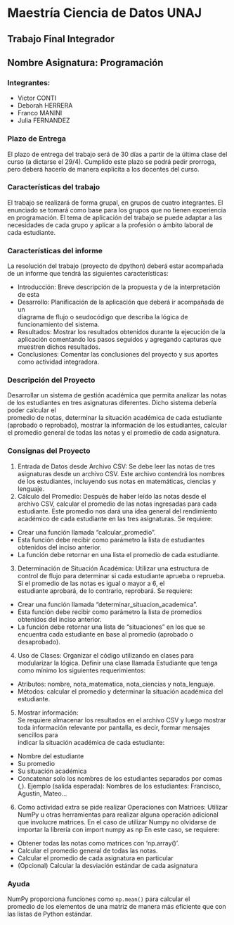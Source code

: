# Maestría Ciencia de Datos UNAJ

## Trabajo Final Integrador

## Nombre Asignatura: Programación

### Integrantes:
- Victor CONTI
- Deborah HERRERA
- Franco MANINI
- Julia FERNANDEZ

### Plazo de Entrega
El plazo de entrega del trabajo será de 30 días a partir de la última 
clase del curso (a dictarse el 29/4). Cumplido este plazo se podrá pedir prorroga, pero 
deberá hacerlo de manera explicita a los docentes del curso.

### Características del trabajo
El trabajo se realizará de forma grupal, en grupos de cuatro integrantes. El enunciado 
se tomará como base para los grupos que no tienen experiencia en programación. El 
tema de aplicación del trabajo se puede adaptar a las necesidades de cada grupo y 
aplicar a la profesión o ámbito laboral de cada estudiante.

### Características del informe
La  resolución  del  trabajo  (proyecto  de  dpython)  deberá  estar  acompañada  de  un 
informe que tendrá las siguientes características: 
- Introducción:  Breve descripción de la propuesta y de la interpretación de esta 
- Desarrollo:  Planificación  de  la  aplicación  que  deberá  ir  acompañada  de  un  
diagrama de flujo o seudocódigo que describa la lógica de funcionamiento del 
sistema. 
- Resultados: Mostrar los resultados obtenidos durante la ejecución de la 
aplicación comentando los pasos seguidos y agregando capturas que 
muestren dichos resultados. 
- Conclusiones:  Comentar  las  conclusiones  del  proyecto  y  sus  aportes  como 
actividad integradora.

### Descripción del Proyecto
Desarrollar un sistema de gestión académica que permita analizar las notas de los 
estudiantes  en  tres  asignaturas  diferentes.  Dicho  sistema  debería  poder  calcular  el  
promedio de notas, determinar la situación académica de cada estudiante (aprobado 
o reprobado), mostrar la información de los estudiantes, calcular el promedio general 
de todas las notas y el promedio de cada asignatura.

### Consignas del Proyecto  
1. Entrada de Datos desde Archivo CSV: 
Se debe leer las notas de tres asignaturas desde un archivo CSV. Este archivo 
contendrá los nombres de los estudiantes, incluyendo sus notas en 
matemáticas, ciencias y lenguaje. 
2. Cálculo del Promedio: 
Después de haber leído las notas desde el archivo CSV, calcular el promedio 
de las notas ingresadas para cada estudiante. Este promedio nos dará una idea 
general del rendimiento académico de cada estudiante en las tres asignaturas. Se requiere: 
-  Crear una función llamada “calcular_promedio”. 
-  Esta  función  debe  recibir  como  parámetro  la  lista  de  estudiantes 
obtenidos del inciso anterior. 
-  La función debe retornar en una lista el promedio de cada estudiante. 
3. Determinación de Situación Académica: 
Utilizar una estructura de control de flujo para determinar si cada estudiante 
aprueba  o  reprueba.  Si  el  promedio  de  las  notas  es  igual  o  mayor  a  6,  el  
estudiante aprobará, de lo contrario, reprobará. Se requiere: 
-  Crear una función llamada “determinar_situacion_academica”. 
-  Esta función debe recibir como parámetro la lista de promedios 
obtenidos del inciso anterior.
- La  función  debe  retornar  una  lista  de  “situaciones”  en  los  que  se  encuentra cada estudiante en base al promedio (aprobado o 
desaprobado).
4. Uso de Clases: 
Organizar el código utilizando en clases para modularizar la lógica. Definir una 
clase llamada Estudiante que tenga como mínimo los siguientes 
requerimientos: 
-  Atributos: nombre, nota_matematica, nota_ciencias y nota_lenguaje.  
-  Métodos: calcular el promedio y determinar la situación académica del estudiante.
5. Mostrar información:  
Se requiere almacenar los resultados en el archivo CSV y luego mostrar toda 
información  relevante  por  pantalla,  es  decir,  formar  mensajes  sencillos  para  
indicar la situación académica de cada estudiante: 
-  Nombre del estudiante 
-  Su promedio 
-  Su situación académica 
-  Concatenar solo los nombres de los estudiantes separados por comas 
(,). Ejemplo (salida esperada):  Nombres de los estudiantes: Francisco, Agustin, Mateo...
6. Como actividad extra se pide realizar Operaciones con Matrices: 
Utilizar NumPy u otras herramientas para realizar alguna operación adicional 
que involucre matrices. En el caso de utilizar Numpy no olvidarse de importar la librería con 
import numpy as np 
En este caso, se requiere: 
-  Obtener todas las notas como matrices con ‘np.array()’. 
-  Calcular el promedio general de todas las notas.
-  Calcular el promedio de cada asignatura en particular 
-  (Opcional) Calcular la desviación estándar de cada asignatura

### Ayuda
NumPy  proporciona  funciones  como  `np.mean()`  para  calcular  el  
promedio de los elementos de una matriz de manera más eficiente que con las 
listas de Python estándar. 


